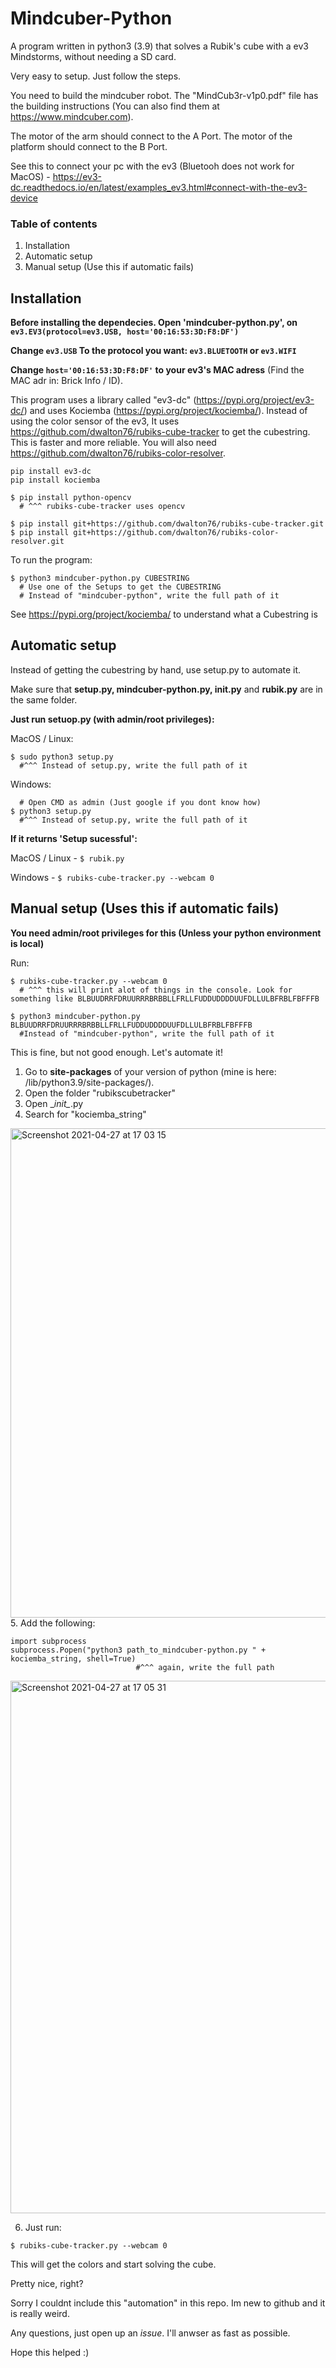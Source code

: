 # Mindcuber-Python
A program written in python3 (3.9) that solves a Rubik's cube with a ev3 Mindstorms, without needing a SD card.

Very easy to setup. Just follow the steps.

You need to build the mindcuber robot. The "MindCub3r-v1p0.pdf" file has the building instructions (You can also find them  at https://www.mindcuber.com).

The motor of the arm should connect to the A Port.
The motor of the platform should connect to the B Port.

See this to connect your pc with the ev3 (Bluetooh does not work for MacOS) - https://ev3-dc.readthedocs.io/en/latest/examples_ev3.html#connect-with-the-ev3-device

### Table of contents
1. Installation
2. Automatic setup
3. Manual setup (Use this if automatic fails)

## Installation

**Before installing the dependecies. Open 'mindcuber-python.py', on `ev3.EV3(protocol=ev3.USB, host='00:16:53:3D:F8:DF')`**

**Change `ev3.USB` To the protocol you want: `ev3.BLUETOOTH` or `ev3.WIFI`**

**Change `host='00:16:53:3D:F8:DF'` to your ev3's MAC adress** (Find the MAC adr in: Brick Info / ID).

This program uses a library called "ev3-dc" (https://pypi.org/project/ev3-dc/) and uses Kociemba (https://pypi.org/project/kociemba/). Instead of using the color sensor of the ev3, It uses https://github.com/dwalton76/rubiks-cube-tracker to get the cubestring. This is faster and more reliable.
You will also need https://github.com/dwalton76/rubiks-color-resolver. 

```
pip install ev3-dc
pip install kociemba

$ pip install python-opencv
  # ^^^ rubiks-cube-tracker uses opencv
  
$ pip install git+https://github.com/dwalton76/rubiks-cube-tracker.git
$ pip install git+https://github.com/dwalton76/rubiks-color-resolver.git
```

To run the program:
```
$ python3 mindcuber-python.py CUBESTRING
  # Use one of the Setups to get the CUBESTRING
  # Instead of "mindcuber-python", write the full path of it
```

See https://pypi.org/project/kociemba/ to understand what a Cubestring is

## Automatic setup

Instead of getting the cubestring by hand, use setup.py to automate it.

Make sure that **setup.py, mindcuber-python.py, init.py** and **rubik.py** are in the same folder.

**Just run setuop.py (with admin/root privileges):**

MacOS / Linux:
```
$ sudo python3 setup.py
  #^^^ Instead of setup.py, write the full path of it
```

Windows:
```
  # Open CMD as admin (Just google if you dont know how)
$ python3 setup.py
  #^^^ Instead of setup.py, write the full path of it
```

**If it returns 'Setup sucessful':**

MacOS / Linux - `$ rubik.py `

Windows - `$ rubiks-cube-tracker.py --webcam 0`

## Manual setup (Uses this if automatic fails)

**You need admin/root privileges for this (Unless your python environment is local)**

Run:

```
$ rubiks-cube-tracker.py --webcam 0
  # ^^^ this will print alot of things in the console. Look for something like BLBUUDRRFDRUURRRBRBBLLFRLLFUDDUDDDDUUFDLLULBFRBLFBFFFB
  
$ python3 mindcuber-python.py BLBUUDRRFDRUURRRBRBBLLFRLLFUDDUDDDDUUFDLLULBFRBLFBFFFB
  #Instead of "mindcuber-python", write the full path of it
```

This is fine, but not good enough. Let's automate it!


1. Go to **site-packages** of your version of python (mine is here: /lib/python3.9/site-packages/).
2. Open the folder "rubikscubetracker"
3. Open \__init\__.py
4. Search for "kociemba_string"
<img width="783" alt="Screenshot 2021-04-27 at 17 03 15" src="https://user-images.githubusercontent.com/82064173/116274326-796d7f80-a77a-11eb-9296-4f65b016f07a.png">
5. Add the following:

```python3
import subprocess
subprocess.Popen("python3 path_to_mindcuber-python.py " + kociemba_string, shell=True)
                            #^^^ again, write the full path
```

<img width="852" alt="Screenshot 2021-04-27 at 17 05 31" src="https://user-images.githubusercontent.com/82064173/116274671-c81b1980-a77a-11eb-8cf1-6325ce6b7a07.png">

6. Just run:

```
$ rubiks-cube-tracker.py --webcam 0
```

This will get the colors and start solving the cube.

Pretty nice, right?


Sorry I couldnt include this "automation" in this repo. Im new to github and it is really weird.

Any questions, just open up an *issue*. I'll anwser as fast as possible.

Hope this helped :)
